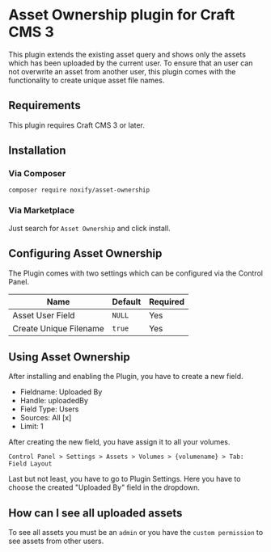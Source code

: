 # Asset Ownership plugin for Craft CMS 3

This plugin extends the existing asset query and shows only the assets which has been uploaded by the current user.
To ensure that an user can not overwrite an asset from another user, this plugin comes with the functionality to create unique asset file names.

## Requirements

This plugin requires Craft CMS 3 or later.

## Installation

### Via Composer

    composer require noxify/asset-ownership

### Via Marketplace

Just search for `Asset Ownership` and click install.

## Configuring Asset Ownership

The Plugin comes with two settings which can be configured via the Control Panel.

| Name                   | Default | Required | 
|------------------------|---------|----------|
| Asset User Field       |  `NULL` | Yes      |
| Create Unique Filename |  `true` | Yes      |


## Using Asset Ownership

After installing and enabling the Plugin, you have to create a new field.

* Fieldname: Uploaded By
* Handle: uploadedBy
* Field Type: Users
* Sources: All [x]
* Limit: 1

After creating the new field, you have assign it to all your volumes.

```
Control Panel > Settings > Assets > Volumes > {volumename} > Tab: Field Layout
``` 

Last but not least, you have to go to Plugin Settings.
Here you have to choose the created "Uploaded By" field in the dropdown.

## How can I see all uploaded assets

To see all assets you must be an `admin` or you have the `custom permission` to see assets from other users.